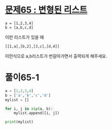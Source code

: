 # [문제65 : 변형된 리스트](https://www.notion.so/65-d7d3d851ea7943fba6d5befc655c851b)

    a = [1,2,3,4]
    b = [a,b,c,d]

이런 리스트가 있을 때

    [[1,a],[b,2],[3,c],[d,4]]
    
이런식으로 a,b리스트가 번갈아가면서 출력되게 해주세요.

# 풀이65-1

``` python
a = [1,2,3,4]
b = ['a','b','c','d']
mylist = []

for i, j in zip(a, b):
    mylist.append([i, j])

print(mylist)
```